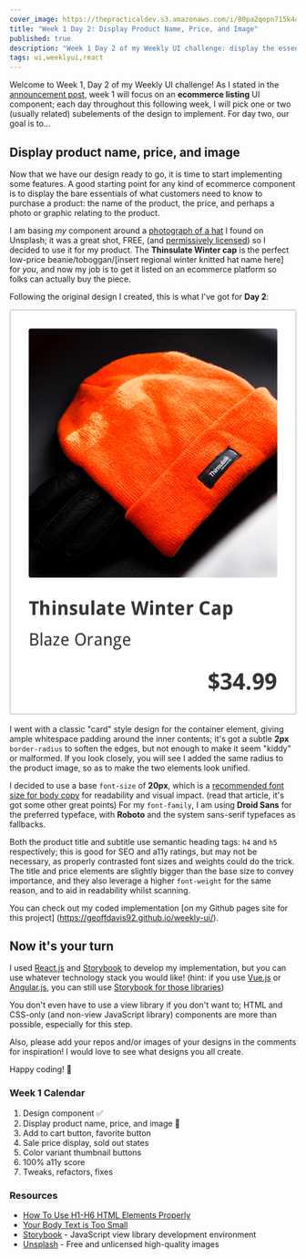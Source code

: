 ```yaml
---
cover_image: https://thepracticaldev.s3.amazonaws.com/i/80pa2qepn715k4qdf0gi.jpg
title: "Week 1 Day 2: Display Product Name, Price, and Image"
published: true
description: "Week 1 Day 2 of my Weekly UI challenge: display the essentials!"
tags: ui,weeklyui,react
---
```


Welcome to Week 1, Day 2 of my Weekly UI challenge! As I stated in the
[announcement post](https://dev.to/geoff/announcing-weekly-ui-challenge-h87), week 1 will focus on an **ecommerce listing** UI
component; each day throughout this following week, I will pick one or two
(usually related) subelements of the design to implement. For day two, our goal is to…

## Display product name, price, and image

Now that we have our design ready to go, it is time to start implementing some features. A good starting point for any kind of ecommerce component is to display the bare essentials of what customers need to know to purchase a product: the name of the product, the price, and perhaps a photo or graphic relating to the product.

I am basing *my* component around a [photograph of a hat](https://unsplash.com/photos/GsKf0FXVj3Y) I found on Unsplash; it was a great shot,  FREE, (and [permissively licensed](https://unsplash.com/license)) so I decided to use it for my product. The **Thinsulate Winter cap** is the perfect low-price beanie/toboggan/[insert regional winter knitted hat name here] for *you*, and now my job is to get it listed on an ecommerce platform so folks can actually buy the piece. 

Following the original design I created, this is what I've got for **Day 2**:

![ecommerce listing showing orange knitted winter hat, the name of item "Thinsulate Winter Cap", and the $34.99 price](https://raw.githubusercontent.com/geoffdavis92/weekly-ui-assets/master/ecommerce-listing/day2/w1d2-final.png)

I went with a classic "card" style design for the container element, giving ample whitespace padding around the inner contents; it's got a subtle **2px** `border-radius` to soften the edges, but not enough to make it seem "kiddy" or malformed. If you look closely, you will see I added the same radius to the product image, so as to make the two elements look unified.

I decided to use a base `font-size` of **20px**, which is a [recommended font size for body copy](https://blog.usejournal.com/your-body-text-is-too-small-5e02d36dc902) for readability and visual impact. (read that article, it's got some other great points) For my `font-family`, I am using **Droid Sans** for the preferred typeface, with **Roboto** and the system sans-serif typefaces as fallbacks.

Both the product title and subtitle use semantic heading tags: `h4` and `h5` respectively; this is good for SEO and a11y ratings, but may not be necessary, as properly contrasted font sizes and weights could do the trick. The title and price elements are slightly bigger than the base size to convey importance, and they also leverage a higher `font-weight` for the same reason, and to aid in readability whilst scanning. 

You can check out my coded implementation [on my Github pages site for this project]
(https://geoffdavis92.github.io/weekly-ui/).

## Now it's your turn

I used [React.js](https://reactjs.org) and [Storybook](http://storybook.js.org) to develop my implementation, but you can use whatever technology stack you would like! (hint: if you use [Vue.js](https://vuejs.org/) or [Angular.js](https://angularjs.org), you can still use [Storybook for those libraries](https://storybook.js.org/basics/slow-start-guide/))

You don't even have to use a view library if you don't want to; HTML and CSS-only (and non-view JavaScript library) components are more than possible, especially for this step.

Also, please add your repos and/or images of your designs in the comments for inspiration! I would love to see what designs you all create.

Happy coding! 🎉

### Week 1 Calendar

1. Design component ✅
2. Display product name, price, and image 🎯
3. Add to cart button, favorite button
4. Sale price display, sold out states
5. Color variant thumbnail buttons
6. 100% a11y score
7. Tweaks, refactors, fixes

### Resources

* [How To Use H1-H6 HTML Elements Properly](https://www.hobo-web.co.uk/headers/)
* [Your Body Text is Too Small](https://blog.usejournal.com/your-body-text-is-too-small-5e02d36dc902)
* [Storybook](https://storybook.js.org) - JavaScript view library development environment
* [Unsplash](https://unsplash.com) - Free and unlicensed high-quality images